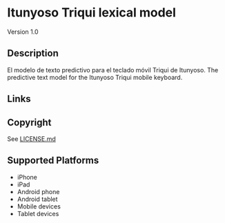 Itunyoso Triqui lexical model
===================

Version 1.0

Description
-----------

El modelo de texto predictivo para el teclado móvil Triqui de Itunyoso.
The predictive text model for the Itunyoso Triqui mobile keyboard.

Links
-----

Copyright
---------
See [LICENSE.md](LICENSE.md)

Supported Platforms
-------------------
 * iPhone
 * iPad
 * Android phone
 * Android tablet
 * Mobile devices
 * Tablet devices

